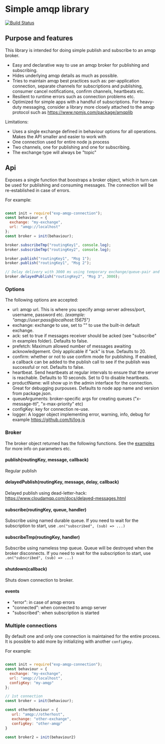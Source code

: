 # Simple amqp library

[![Build Status](https://travis-ci.org/ExpressenAB/exp-amqp-connection.svg?branch=master)](https://travis-ci.org/ExpressenAB/exp-amqp-connection)

## Purpose and features

This library is intended for doing simple publish and subscribe to an amqp broker.

- Easy and declarative way to use an amqp broker for publishing and subscribing.
- Hides underlying amqp details as much as possible.
- Tries to maintain amqp best practices such as: per-application connection, separate channels for subscriptions and publishing, consumer cancel notifications, confirm channels, heartbeats etc.
- Resilient to runtime errors such as connection problems etc.
- Optimized for simple apps with a handful of subscriptions.
For heavy-duty messaging, consider a library more closely attached to the amqp protocol such as https://www.npmjs.com/package/amqplib

Limitations:

- Uses a single exchange defined in behaviour options for all operations. Makes the API smaller and easier to work with
- One connection used for entire node js process
- Two channels, one for publishing and one for subscribing.
- The exchange type will always be "topic"

## Api

Exposes a single function that boostraps a broker object, which in turn can be used for publishing and consuming messages.
The connection will be re-established in case of errors.

For example:

```js

const init = require("exp-amqp-connection");
const behaviour = {
  exchange: "my-exchange",
  url: "amqp://localhost"
};
const broker = init(behaviour);

broker.subscribeTmp("routingKey1", console.log);
broker.subscribeTmp("routingKey2", console.log);

broker.publish("routingKey1", "Msg 1");
broker.publish("routingKey1", "Msg 2");

// Delay delivery with 3000 ms using temporary exchange/queue-pair and dead-lettering.
broker.delayedPublish("routingKey2", "Msg 3", 3000);
```

### Options

The following options are accepted:

- url: amqp url. This is where you specify amqp server adress/port, username, password etc. *(example: "amqp://user:pass@localhost:15675")*
- exchange: exchange to use, set to "" to use the built-in default exchange.
- ack: set to true if messages receiver should be acked (see "subscribe" in examples folder). Defaults to false.
- prefetch: Maximum allowed number of messages awaiting acknowledgement. Only applicable if "ack" is true. Defaults to 20.
- confirm: whether or not to use confirm mode for publishing. If enabled, a callback can be added to the publish call to see if the publish was successful or not. Defaults to false.
- heartbeat. Send heartbeats at regular intervals to ensure that the server is reachable. Defaults to 10 seconds. Set to 0 to disable heartbeats.
- productName: will show up in the admin interface for the connection. Great for debugging purpouses. Defaults to node app name and version from package.json.
- queueArguments: broker-specific args for creating queues ("x-message-ttl", "x-max-priority" etc)
- configKey: key for connection re-use.
- logger: A logger object implementing error, warning, info, debug for example https://github.com/tj/log.js

### Broker

The broker object returned has the following functions. See the [examples](examples) for more info on parameters etc.

#### publish(routingKey, message, callback)

Regular publish

#### delayedPublish(routingKey, message, delay, callback)

Delayed publish using dead-letter-hack: https://www.cloudamqp.com/docs/delayed-messages.html

#### subscribe(routingKey, queue, handler)

Subscribe using named durable queue. 
If you need to wait for the subscription to start, use `.on("subscribed", (sub) => ...)`

#### subscribeTmp(routingKey, handler)

Subscribe using nameless tmp queue. Queue will be destroyed when the broker disconnects.
If you need to wait for the subscription to start, use `.on("subscribed", (sub) => ...)`

#### shutdown(callback)

Shuts down connection to broker.

#### events

- "error": in case of amqp errors
- "connected": when connected to amqp server
- "subscribed": when subscription is started

### Multiple connections

By default one and only one connection is maintained for the entire process.
It is possible to add more by initializing with another `configKey`.

For example:

```js

const init = require("exp-amqp-connection");
const behaviour = {
  exchange: "my-exchange",
  url: "amqp://localhost",
  configKey: "my-amqp"
};

// 1st connection
const broker = init(behaviour);

const otherBehaviour = {
   url: "amqp://otherhost",
   exchange: "other-exchange",
   configKey: "other-amqp"
}

const broker2 = init(behaviour2)
```
